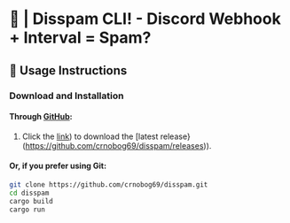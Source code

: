 # 🦠 | Disspam CLI! - Discord Webhook + Interval = Spam?

## 🚀 Usage Instructions

### Download and Installation

#### Through [GitHub](https://github.com/crnobog69/disspam/releases):

1. Click the [link](https://github.com/crnobog69/disspam/releases)) to download the [latest release}(https://github.com/crnobog69/disspam/releases)).

#### Or, if you prefer using Git:

```bash
git clone https://github.com/crnobog69/disspam.git
cd disspam
cargo build
cargo run
```
